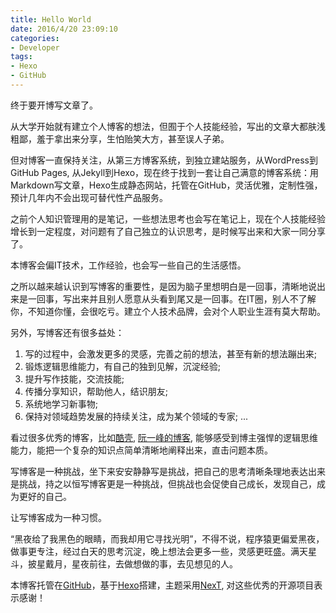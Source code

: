 ```yaml
---
title: Hello World
date: 2016/4/20 23:09:10
categories:
- Developer
tags:
- Hexo
- GitHub
---
```


终于要开博写文章了。

从大学开始就有建立个人博客的想法，但囿于个人技能经验，写出的文章大都肤浅粗鄙，羞于拿出来分享，生怕贻笑大方，甚至误人子弟。

但对博客一直保持关注，从第三方博客系统，到独立建站服务，从WordPress到GitHub Pages, 从Jekyll到Hexo，现在终于找到一套让自己满意的博客系统：用Markdown写文章，Hexo生成静态网站，托管在GitHub，灵活优雅，定制性强，预计几年内不会出现可替代性产品服务。

<!-- more -->

之前个人知识管理用的是笔记，一些想法思考也会写在笔记上，现在个人技能经验增长到一定程度，对问题有了自己独立的认识思考，是时候写出来和大家一同分享了。

本博客会偏IT技术，工作经验，也会写一些自己的生活感悟。

之所以越来越认识到写博客的重要性，是因为脑子里想明白是一回事，清晰地说出来是一回事，写出来并且别人愿意从头看到尾又是一回事。在IT圈，别人不了解你，不知道你懂，会很吃亏。建立个人技术品牌，会对个人职业生涯有莫大帮助。

另外，写博客还有很多益处：

1. 写的过程中，会激发更多的灵感，完善之前的想法，甚至有新的想法蹦出来;
2. 锻炼逻辑思维能力，有自己的独到见解，沉淀经验;
3. 提升写作技能，交流技能;
4. 传播分享知识，帮助他人，结识朋友;
5. 系统地学习新事物;
6. 保持对领域趋势发展的持续关注，成为某个领域的专家;
...

看过很多优秀的博客，比如[酷壳](http://coolshell.cn/),  [阮一峰的博客](http://www.ruanyifeng.com/blog/), 能够感受到博主强悍的逻辑思维能力，能把一个复杂的知识点简单清晰地阐释出来，直击问题本质。

写博客是一种挑战，坐下来安安静静写是挑战，把自己的思考清晰条理地表达出来是挑战，持之以恒写博客更是一种挑战，但挑战也会促使自己成长，发现自己，成为更好的自己。

让写博客成为一种习惯。

“黑夜给了我黑色的眼睛，而我却用它寻找光明”，不得不说，程序猿更偏爱黑夜，做事更专注，经过白天的思考沉淀，晚上想法会更多一些，灵感更旺盛。满天星斗，披星戴月，星夜前往，去做想做的事，去见想见的人。

本博客托管在[GitHub](https://github.com/consen/myblog)，基于[Hexo](https://github.com/hexojs/hexo)搭建，主题采用[NexT](https://github.com/iissnan/hexo-theme-next), 对这些优秀的开源项目表示感谢！
